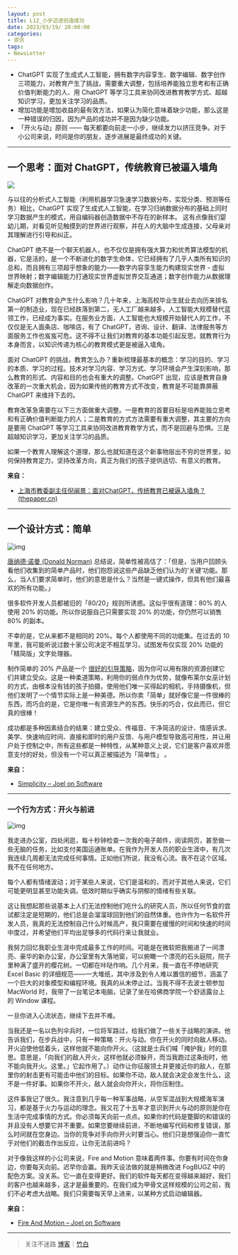 ```yaml
---
layout: post
title: L12_小步迈进创造成功
date: 2023/03/19/ 20:00:00
categories:
- 资讯
tags:
- NewsLetter
---
```


- ChatGPT 实现了生成式人工智能，拥有数字内容孪生、数字编辑、数字创作三项能力，对教育产生了挑战，需要重大调整，包括培养能独立思考和有正确价值判断能力的人、用 ChatGPT 等学习工具来协同改进教育教学方式、超越知识学习，更加关注学习的品质。
- 增加功能是增加收益的最有效方法，如果认为简化意味着缺少功能，那么这是一种错误的归因，因为产品的成功并不是因为缺少功能。
- 「开火与动」原则 —— 每天都要向前走一小步，继续发力以挤压竞争。对于小公司来说，时间是你的朋友，逐步进展是最终成功的关键。
- ---

## 一个思考：面对 ChatGPT，传统教育已被逼入墙角

![](https://pics.naaln.com/blog/2023-03-20-394522.png-basicBlog)

与以往的分析式人工智能（利用机器学习急速学习数据分布，实现分类、预测等任务）相比，ChatGPT 实现了生成式人工智能，在学习归纳数据分布的基础上同时学习数据产生的模式，用自编码器创造数据中不存在的新样本。 这有点像我们婴幼儿期，对看见听见触摸到的世界进行观察，并在人的大脑中生成连接，父母亲对其理解进行引导和纠正。
	
ChatGPT 绝不是一个聊天机器人，也不仅仅是拥有强大算力和优秀算法模型的机器，它是活的，是一个不断进化的数字生命体，它已经拥有了几乎人类所有知识的总和，而且拥有三项超乎想象的能力——数字内容孪生能力构建现实世界 - 虚拟世界映射；数字编辑能力打通现实世界虚拟世界交互通道；数字创作能力从数据理解走向数据创作。
	
ChatGPT 对教育会产生什么影响？几十年来，上海高校毕业生就业去向历来排名第一的制造业，现在已经跌落到第二，无人工厂越来越多，人工智能大规模替代蓝领工作，已经成为事实。在服务业方面，人工智能也大规模开始替代人的工作，不仅仅是无人面条店、咖啡店，有了 ChatGPT，咨询、设计、翻译、法律服务等方面服务工作也岌岌可危。这不得不让我们对教育的基本功能引起反思。就教育行为本身而言，以知识传递为核心的教育模式更是被逼入墙角。
	
面对 ChatGPT 的挑战，教育怎么办？重新梳理最基本的概念：学习的目的、学习的本质、学习的过程。技术对学习内容、学习方式、学习环境会产生深刻影响，那么教育的形式、内容和目的也会有重大的调整。ChatGPT 出现，应该是教育自身改革的一次重大机会，因为如果传统的教育方式不改变，教育是不可能靠屏蔽 ChatGPT 来维持下去的。
	
教育改革急需要在以下三方面做重大调整。一是教育的首要目标是培养能独立思考和有正确价值判断能力的人；二是教育的方式方法需要有重大调整，其主要的方向是要用 ChatGPT 等学习工具来协同改进教育教学方式，而不是回避与恐惧。三是超越知识学习，更加关注学习的品质。
	
如果一个教育人理解这个道理，那么也就知道在这个新事物层出不穷的世界里，如何保持教育定力，坚持改革方向，真正为我们的孩子提供适切、有意义的教育。

**来自：**
- [上海市教委副主任倪闽景：面对ChatGPT，传统教育已被逼入墙角？ (thepaper.cn)](https://m.thepaper.cn/newsDetail_forward_21865456)

---

## 一个设计方式：简单

![img](https://pics.naaln.com/blog/2023-03-20-43cad9.jpeg-basicBlog)

[唐纳德·诺曼 (Donald Norman)](http://www.jnd.org/dn.mss/simplicityishighly.html) 总结说，简单性被高估了：「但是，当用户回顾头看他们收集到的简单产品时，他们抱怨说这些产品缺乏他们认为的‘关键’功能。那么，当人们要求简单时，他们的意思是什么？当然是一键式操作，但具有他们最喜欢的所有功能。」

很多软件开发人员都被旧的「80/20」规则所诱惑。这似乎很有道理：80% 的人使用 20% 的功能。所以你说服自己只需要实现 20% 的功能，你仍然可以销售 80% 的副本。

不幸的是，它从来都不是相同的 20%。每个人都使用不同的功能集。在过去的 10 年里，我可能听说过数十家公司决定不相互学习，试图发布仅实现 20% 功能的「精简版」文字处理器。

制作简单的 20% 产品是一个 [很好的引导策略](http://www.37signals.com/)，因为你可以用有限的资源创建它们并建立受众。这是一种柔道策略，利用你的弱点作为优势，就像布莱尔女巫计划的方式，由根本没有钱的孩子拍摄，使用他们唯一买得起的相机，手持摄像机，但他们发明了一个情节实际上是一种美德。所以你卖「简单」就好像它是一件很棒的东西，而巧合的是，它是你唯一有资源生产的东西。快乐的巧合，仅此而已，但它真的很棒！

成功都是多种因素结合的结果：建立受众、传福音、干净简洁的设计、情感诉求、美学、快速响应时间、直接和即时的用户反馈、与用户模型导致高可用性，并让用户处于控制之中，所有这些都是一种特性，从某种意义上说，它们是客户喜欢并愿意支付的好处，但没有一个可以真正被描述为「简单性」 。

**来自：**
- [Simplicity – Joel on Software](https://www.joelonsoftware.com/2006/12/09/simplicity/)

---

### 一个行为方式：开火与前进

![img](https://pics.naaln.com/blog/2023-03-20-093e4f.jpeg-basicBlog)

我走进办公室，四处闲逛，每十秒钟检查一次我的电子邮件，阅读网页，甚至做一些无脑的任务，比如支付美国运通账单。在我作为开发人员的职业生涯中，有几次我连续几周都无法完成任何事情。正如他们所说，我没有心流。我不在这个区域。我不在任何地方。

每个人都有情绪波动；对于某些人来说，它们是温和的，而对于其他人来说，它们可能更明显甚至功能失调。低效时期似乎确实与阴郁的情绪有些关联。

这让我想起那些说基本上人们无法控制他们吃什么的研究人员，所以任何节食的尝试都注定是短期的，他们总是会溜溜球回到他们的自然体重。也许作为一名软件开发人员，我真的无法控制自己什么时候高产，我只需要在缓慢的时间和快速的时间中度过，并希望他们平均出足够多的代码行来让我就业。

我努力回忆我职业生涯中完成最多工作的时间。可能是在微软把我搬进了一间漂亮、豪华的新办公室，办公室里有大落地窗，可以俯瞰一个漂亮的石头庭院，院子里种满了盛开的樱花树。一切都在咔哒作响。几个月来，我一直在不停地研究 Excel Basic 的详细规范——一大堆纸，其中涉及到令人难以置信的细节，涵盖了一个巨大的对象模型和编程环境。我真的从未停止过。当我不得不去波士顿参加 MacWorld 时，我带了一台笔记本电脑，记录了坐在哈佛商学院一个舒适露台上的 Window 课程。

一旦你进入心流状态，继续下去并不难。

当我还是一名以色列伞兵时，一位将军路过，给我们做了一些关于战略的演讲。他告诉我们，在步兵战中，只有一种策略：开火与动。你在开火的同时向敌人移动。开火迫使他低着头，这样他就不能向你开火。（这就是士兵们喊「掩护我」时的意思。意思是，「向我们的敌人开火，这样他就必须躲开，而当我跑过这条街时，他不能向我开火。这里。」它起作用了。）动作让你征服领土并更接近你的敌人，在那里你的射击更有可能击中他们的目标。如果你不动，敌人就会决定会发生什么，这不是一件好事。如果你不开火，敌人就会向你开火，将你压制住。

这件事我记了很久。我注意到几乎每一种军事战略，从空军混战到大规模海军演习，都是基于火力与运动的理念。我又花了十五年才意识到开火与动的原则是你在生活中完成事情的方式。你必须每天向前一点点。如果你的代码是蹩脚的和错误的并且没有人想要它并不重要。如果您要继续前进，不断地编写代码和修复错误，那么时间就在您身边。当你的竞争对手向你开火时要当心。他们只是想强迫你一直忙于对他们的截击作出反应，让你无法前进吗？

对于像我这样的小公司来说，Fire and Motion 意味着两件事。你要有时间在你身边，你要每天向前。迟早你会赢。我昨天设法做的就是稍微改进 FogBUGZ 中的配色方案。没关系。它一直在变得更好。我们的软件每天都在变得越来越好，我们的客户也越来越多，这才是最重要的。在我们成为甲骨文这样规模的公司之前，我们不必考虑大战略。我们只需要每天早上进来，以某种方式启动编辑器。

**来自：**
- [Fire And Motion – Joel on Software](https://www.joelonsoftware.com/2002/01/06/fire-and-motion/)

---

> 关注不迷路 [博客](https://blog.naaln.com/)｜[竹白](https://space.zhubai.love/)
